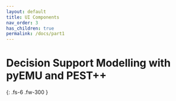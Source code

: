 ```yaml
---
layout: default
title: UI Components
nav_order: 3
has_children: true
permalink: /docs/part1
---
```


# Decision Support Modelling with pyEMU and PEST++

{: .fs-6 .fw-300 }

